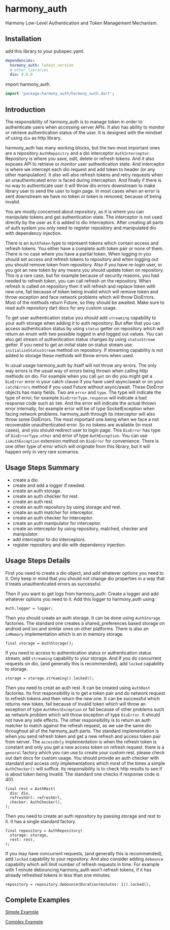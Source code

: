 # harmony_auth

Harmony Low-Level Authentication and Token Management Mechanism.

## Installation

add this library to your pubspec.yaml.

```yaml
dependencies:
  harmony_auth: latest.version
  # other libraries
  dio: 4.0.0
```

import harmony_auth.

```dart
import 'package:harmony_auth/harmony_auth.dart';
```

## Introduction

The responsibility of harmony_auth is to manage token in order to authenticate users when accessing server APIs. It also
has ability to monitor or retrieve authentication status of the user. It is designed with the mindset of using `dio` as
http library.

harmony_auth has many working blocks, but the two most important ones are a repository `AuthRepositry` and a dio
interceptor `AuthInterceptor`. Repository is where you save, edit, delete or refresh tokens. And it also exposes API to
retrieve or monitor user authentication state. And interceptor is where we intercept each dio request and add token to
header (or any other manipulation). It also will also refresh tokens and retry requests when an unauthenticated error is
faced during interception. And finally if there is no way to authenticate user it will throw dio errors downstream to
make library user to send the user to login page. In most cases when an error is sent downstream we have no token or
token is removed, because of being invalid.

You are mostly concerned about repository, as it is where you can manipulate tokens and get authentication state. The
interceptor is not used directly by the user as it is added to dio interceptors. After creating all parts of auth system
you only need to register repository and manipulated dio with dependency injection.

There is an `AuthToken` type to represent tokens which contain access and refresh tokens. You either have a complete
auth token pair or none of them. There is no case where you have a partial token. When logging in you should set access
and refresh tokens to repository and when logging out you should remove token from repository. Also if you have re-login
user, or you got an new token by any means you should update token on repository. This is a rare case, but for example
because of security reasons, you had needed to refresh token, you can call refresh on the repository. When refresh is
called on repository then it will refresh and replace token with new one, fail because of token being invalid which will
remove token and throw exception and face network problems which will throw DioErrors. Most of the methods return
Future, so they should be awaited. Make sure to read auth repository dart docs for any custom usage.

To get user authentication status you should add `streaming` capability to your auth storage when adding it to auth
repository. But after that you can access authentication status by using `status` getter on repository which will return
an enum with two possible logged in and logged out values. You can also get stream of authentication status changes by
using `statusStream` getter. If you need to get an initial state on status stream use `initializeStatusStream`
method on repository. If streaming capability is not added to storage these methods will throw errors when used.

In usual usage harmony_auth by itself will not throw any errors. The only way errors is the usual way of errors being
thrown when calling http methods on dio. For example when you call `get` on dio you might get a `DioError` error in your
catch clause if you have used async/await or on your `catchErrors` method if you used Future without async/await. These
DioError objects has many fields. Two are `error` and `type`. The type will indicate the type of error, for
example `DioErrorType.response` will indicate a bad response code such as `500`. And the error will indicate the actual
thrown error internally, for example error will be of type SocketException when facing network problems. harmony_auth
through its interceptor will also throw some DioErrors. The most important one being when we face a not recoverable
unauthenticated error. So no tokens are available (in most cases), and you should redirect user to login page.
This `DioError` has type of `DioErrorType.other` and error of type `AuthException`. You can use `isAuthException`
extension method on `DioError` for convenience. There is one other type of error which will originate from this library,
but it will happen only in very rare scenarios.

## Usage Steps Summary

- create a dio.
- create and add a logger if needed.
- create an auth storage.
- create an auth checker for rest.
- create an auth rest.
- create an auth repository by using storage and rest.
- create an auth matcher for interceptor.
- create an auth checker for interceptor.
- create an auth manipulator for interceptor.
- create an interceptor by using repository, matched, checker and manipulator.
- add interceptor to dio interceptors.
- register repository and dio with dependency injection.

## Usage Steps Details

First you need to create a dio object, and add whatever options you need to it. Only keep in mind that you should not
change dio properties in a way that it treats unauthenticated errors as successful.

Then if you want to get logs from harmony_auth. Create a logger and add whatever options you need to it. Add this logger
to harmony_auth using:

```
Auth.logger = logger;
```

Then you should create an auth storage. It can be done using `AuthStorage` factories. The standard one creates a
shared_preferences based storage on android and ios and similar ones on other platforms. There is also an `inMemory`
implementation which is an in memory storage.

```
final storage = AuthStorage();
```

If you need to access to authentication status or authentication status stream, add `streaming` capability to your
storage. And If you do concurrent requests on dio, (and generally this is recommended), add `locked` capability to
storage.

```
storage = storage.streaming().locked();
```

Then you need to creat an auth rest. It can be created using `AuthRest` factories. Its first responsibility is to get a
token pair and do network request to refresh tokens and then return the new one. It can be successful which returns new
token, fail because of invalid token which will throw an exception of type `AuthRestException` or fail because of other
problems such as network problem which will throw exception of type `DioError`. It should not have any side effects. The
other responsibility is to return an auth matcher to match against the refresh request, as we use the same dio
throughout all of the harmony_auth parts. The standard implementation is when you send refresh token and get a new
refresh and access token pair from server. The `accessOnly` implementation is when the refresh token is constant and
only you get a new access token on refresh request. there is a `general` factory which you can use to create your custom
rest. please check out dart docs for custom usage. You should provide an auth checker with standard and access only
implementations which most of the times a simple `AuthChecker()` will suffice. Its responsibility is to check http
results to see if is about token being invalid. The standard one checks if response code is 401.

```
final rest = AuthRest(
  dio: dio,
  refreshUrl: refreshUrl,
  checker: AuthChecker(),
);
```

Then you need to create an auth repository by passing storage and rest to it. It has a single standard factory.

```
final repository = AuthRepository(
  storage: storage,
  rest: rest,
);
```

If you may have concurrent requests, (and generally this is recommended), add `locked`
capability to your repository. And also consider adding `debounce` capability which will limit number of refresh
requests in time. For example with 1 minute debouncing harmony_auth won't refresh tokens, if it has already refreshed
tokens in less than one minutes.

```
repository = repository.debounce(Duration(minutes: 1)).locked();
```

## Complete Examples

[Simple Example](guide/simple.dart)

[Complex Example](guide/complex.dart)
